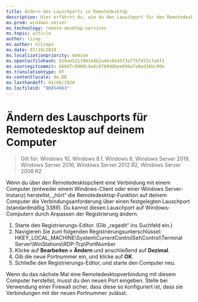 ```yaml
---
title: Ändern des Lauschports in Remotedesktop
description: Hier erfährst du, wie du den Lauschport für den Remotedesktopclient änderst.
ms.prod: windows-server
ms.technology: remote-desktop-services
ms.topic: article
author: lizap
ms.author: elizapo
ms.date: 07/19/2018
ms.localizationpriority: medium
ms.openlocfilehash: 818ae5217d0144b2a4ec6e45f3a7757455cfabf1
ms.sourcegitcommit: b00d7c8968c4adc8f699dbee694afe6ed36bc9de
ms.translationtype: HT
ms.contentlocale: de-DE
ms.lasthandoff: 04/08/2020
ms.locfileid: "80854663"
---
```

# <a name="change-the-listening-port-for-remote-desktop-on-your-computer"></a>Ändern des Lauschports für Remotedesktop auf deinem Computer

>Gilt für: Windows 10, Windows 8.1, Windows 8, Windows Server 2019, Windows Server 2016, Windows Server 2012 R2, Windows Server 2008 R2

Wenn du über den Remotedesktopclient eine Verbindung mit einem Computer (entweder einem Windows-Client oder einer Windows Server-Instanz) herstellst, „hört“ die Remotedesktop-Funktion auf deinem Computer die Verbindungsanforderung über einen festgelegten Lauschport (standardmäßig 3389). Du kannst diesen Lauschport auf Windows-Computern durch Anpassen der Registrierung ändern.

1. Starte den Registrierungs-Editor. (Gib „regedit“ ins Suchfeld ein.)
2. Navigieren Sie zum folgenden Registrierungsunterschlüssel: HKEY_LOCAL_MACHINE\System\CurrentControlSet\Control\Terminal Server\WinStations\RDP-Tcp\PortNumber
3. Klicke auf **Bearbeiten > Ändern** und anschließend auf **Dezimal**.
4. Gib die neue Portnummer ein, und klicke auf **OK**. 
5. Schließe den Registrierungs-Editor, und starte den Computer neu.

Wenn du das nächste Mal eine Remotedesktopverbindung mit diesem Computer herstellst, musst du den neuen Port eingeben. Stelle bei Verwendung einer Firewall sicher, dass diese so konfiguriert ist, dass sie Verbindungen mit der neuen Portnummer zulässt.
